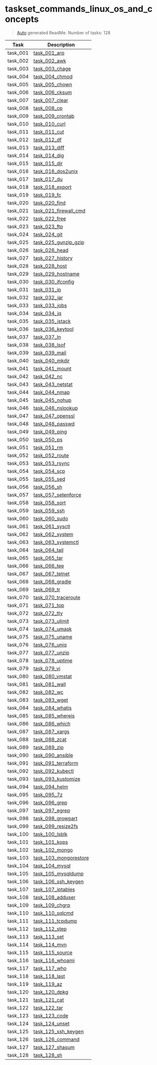 # taskset_commands_linux_os_and_concepts

> [Auto](https://github.com/codeaprendiz/learn_fullstack/blob/main/home/php/intermediate/taskset_intermediate_php/task_004_createGlobalMarkdownTable/generate-readme.php) generated ReadMe. Number of tasks: 128

| Task     | Description                                                                           |
|----------|---------------------------------------------------------------------------------------|
| task_001 | [task_001_arp](taskset_commands_linux_os_and_concepts/task_001_arp)                   |
| task_002 | [task_002_awk](taskset_commands_linux_os_and_concepts/task_002_awk)                   |
| task_003 | [task_003_chage](taskset_commands_linux_os_and_concepts/task_003_chage)               |
| task_004 | [task_004_chmod](taskset_commands_linux_os_and_concepts/task_004_chmod)               |
| task_005 | [task_005_chown](taskset_commands_linux_os_and_concepts/task_005_chown)               |
| task_006 | [task_006_cksum](taskset_commands_linux_os_and_concepts/task_006_cksum)               |
| task_007 | [task_007_clear](taskset_commands_linux_os_and_concepts/task_007_clear)               |
| task_008 | [task_008_cp](taskset_commands_linux_os_and_concepts/task_008_cp)                     |
| task_009 | [task_009_crontab](taskset_commands_linux_os_and_concepts/task_009_crontab)           |
| task_010 | [task_010_curl](taskset_commands_linux_os_and_concepts/task_010_curl)                 |
| task_011 | [task_011_cut](taskset_commands_linux_os_and_concepts/task_011_cut)                   |
| task_012 | [task_012_df](taskset_commands_linux_os_and_concepts/task_012_df)                     |
| task_013 | [task_013_diff](taskset_commands_linux_os_and_concepts/task_013_diff)                 |
| task_014 | [task_014_dig](taskset_commands_linux_os_and_concepts/task_014_dig)                   |
| task_015 | [task_015_dir](taskset_commands_linux_os_and_concepts/task_015_dir)                   |
| task_016 | [task_016_dos2unix](taskset_commands_linux_os_and_concepts/task_016_dos2unix)         |
| task_017 | [task_017_du](taskset_commands_linux_os_and_concepts/task_017_du)                     |
| task_018 | [task_018_export](taskset_commands_linux_os_and_concepts/task_018_export)             |
| task_019 | [task_019_fc](taskset_commands_linux_os_and_concepts/task_019_fc)                     |
| task_020 | [task_020_find](taskset_commands_linux_os_and_concepts/task_020_find)                 |
| task_021 | [task_021_firewall_cmd](taskset_commands_linux_os_and_concepts/task_021_firewall_cmd) |
| task_022 | [task_022_free](taskset_commands_linux_os_and_concepts/task_022_free)                 |
| task_023 | [task_023_ftp](taskset_commands_linux_os_and_concepts/task_023_ftp)                   |
| task_024 | [task_024_git](taskset_commands_linux_os_and_concepts/task_024_git)                   |
| task_025 | [task_025_gunzip_gzip](taskset_commands_linux_os_and_concepts/task_025_gunzip_gzip)   |
| task_026 | [task_026_head](taskset_commands_linux_os_and_concepts/task_026_head)                 |
| task_027 | [task_027_history](taskset_commands_linux_os_and_concepts/task_027_history)           |
| task_028 | [task_028_host](taskset_commands_linux_os_and_concepts/task_028_host)                 |
| task_029 | [task_029_hostname](taskset_commands_linux_os_and_concepts/task_029_hostname)         |
| task_030 | [task_030_ifconfig](taskset_commands_linux_os_and_concepts/task_030_ifconfig)         |
| task_031 | [task_031_ip](taskset_commands_linux_os_and_concepts/task_031_ip)                     |
| task_032 | [task_032_jar](taskset_commands_linux_os_and_concepts/task_032_jar)                   |
| task_033 | [task_033_jobs](taskset_commands_linux_os_and_concepts/task_033_jobs)                 |
| task_034 | [task_034_jq](taskset_commands_linux_os_and_concepts/task_034_jq)                     |
| task_035 | [task_035_jstack](taskset_commands_linux_os_and_concepts/task_035_jstack)             |
| task_036 | [task_036_keytool](taskset_commands_linux_os_and_concepts/task_036_keytool)           |
| task_037 | [task_037_ln](taskset_commands_linux_os_and_concepts/task_037_ln)                     |
| task_038 | [task_038_lsof](taskset_commands_linux_os_and_concepts/task_038_lsof)                 |
| task_039 | [task_039_mail](taskset_commands_linux_os_and_concepts/task_039_mail)                 |
| task_040 | [task_040_mkdir](taskset_commands_linux_os_and_concepts/task_040_mkdir)               |
| task_041 | [task_041_mount](taskset_commands_linux_os_and_concepts/task_041_mount)               |
| task_042 | [task_042_nc](taskset_commands_linux_os_and_concepts/task_042_nc)                     |
| task_043 | [task_043_netstat](taskset_commands_linux_os_and_concepts/task_043_netstat)           |
| task_044 | [task_044_nmap](taskset_commands_linux_os_and_concepts/task_044_nmap)                 |
| task_045 | [task_045_nohup](taskset_commands_linux_os_and_concepts/task_045_nohup)               |
| task_046 | [task_046_nslookup](taskset_commands_linux_os_and_concepts/task_046_nslookup)         |
| task_047 | [task_047_openssl](taskset_commands_linux_os_and_concepts/task_047_openssl)           |
| task_048 | [task_048_passwd](taskset_commands_linux_os_and_concepts/task_048_passwd)             |
| task_049 | [task_049_ping](taskset_commands_linux_os_and_concepts/task_049_ping)                 |
| task_050 | [task_050_ps](taskset_commands_linux_os_and_concepts/task_050_ps)                     |
| task_051 | [task_051_rm](taskset_commands_linux_os_and_concepts/task_051_rm)                     |
| task_052 | [task_052_route](taskset_commands_linux_os_and_concepts/task_052_route)               |
| task_053 | [task_053_rsync](taskset_commands_linux_os_and_concepts/task_053_rsync)               |
| task_054 | [task_054_scp](taskset_commands_linux_os_and_concepts/task_054_scp)                   |
| task_055 | [task_055_sed](taskset_commands_linux_os_and_concepts/task_055_sed)                   |
| task_056 | [task_056_sh](taskset_commands_linux_os_and_concepts/task_056_sh)                     |
| task_057 | [task_057_setenforce](taskset_commands_linux_os_and_concepts/task_057_setenforce)     |
| task_058 | [task_058_sort](taskset_commands_linux_os_and_concepts/task_058_sort)                 |
| task_059 | [task_059_ssh](taskset_commands_linux_os_and_concepts/task_059_ssh)                   |
| task_060 | [task_060_sudo](taskset_commands_linux_os_and_concepts/task_060_sudo)                 |
| task_061 | [task_061_sysctl](taskset_commands_linux_os_and_concepts/task_061_sysctl)             |
| task_062 | [task_062_system](taskset_commands_linux_os_and_concepts/task_062_system)             |
| task_063 | [task_063_systemctl](taskset_commands_linux_os_and_concepts/task_063_systemctl)       |
| task_064 | [task_064_tail](taskset_commands_linux_os_and_concepts/task_064_tail)                 |
| task_065 | [task_065_tar](taskset_commands_linux_os_and_concepts/task_065_tar)                   |
| task_066 | [task_066_tee](taskset_commands_linux_os_and_concepts/task_066_tee)                   |
| task_067 | [task_067_telnet](taskset_commands_linux_os_and_concepts/task_067_telnet)             |
| task_068 | [task_068_gradle](taskset_commands_linux_os_and_concepts/task_068_gradle)             |
| task_069 | [task_069_tr](taskset_commands_linux_os_and_concepts/task_069_tr)                     |
| task_070 | [task_070_traceroute](taskset_commands_linux_os_and_concepts/task_070_traceroute)     |
| task_071 | [task_071_top](taskset_commands_linux_os_and_concepts/task_071_top)                   |
| task_072 | [task_072_tty](taskset_commands_linux_os_and_concepts/task_072_tty)                   |
| task_073 | [task_073_ulimit](taskset_commands_linux_os_and_concepts/task_073_ulimit)             |
| task_074 | [task_074_umask](taskset_commands_linux_os_and_concepts/task_074_umask)               |
| task_075 | [task_075_uname](taskset_commands_linux_os_and_concepts/task_075_uname)               |
| task_076 | [task_076_uniq](taskset_commands_linux_os_and_concepts/task_076_uniq)                 |
| task_077 | [task_077_unzip](taskset_commands_linux_os_and_concepts/task_077_unzip)               |
| task_078 | [task_078_uptime](taskset_commands_linux_os_and_concepts/task_078_uptime)             |
| task_079 | [task_079_vi](taskset_commands_linux_os_and_concepts/task_079_vi)                     |
| task_080 | [task_080_vmstat](taskset_commands_linux_os_and_concepts/task_080_vmstat)             |
| task_081 | [task_081_wall](taskset_commands_linux_os_and_concepts/task_081_wall)                 |
| task_082 | [task_082_wc](taskset_commands_linux_os_and_concepts/task_082_wc)                     |
| task_083 | [task_083_wget](taskset_commands_linux_os_and_concepts/task_083_wget)                 |
| task_084 | [task_084_whatis](taskset_commands_linux_os_and_concepts/task_084_whatis)             |
| task_085 | [task_085_whereis](taskset_commands_linux_os_and_concepts/task_085_whereis)           |
| task_086 | [task_086_which](taskset_commands_linux_os_and_concepts/task_086_which)               |
| task_087 | [task_087_xargs](taskset_commands_linux_os_and_concepts/task_087_xargs)               |
| task_088 | [task_088_zcat](taskset_commands_linux_os_and_concepts/task_088_zcat)                 |
| task_089 | [task_089_zip](taskset_commands_linux_os_and_concepts/task_089_zip)                   |
| task_090 | [task_090_ansible](taskset_commands_linux_os_and_concepts/task_090_ansible)           |
| task_091 | [task_091_terraform](taskset_commands_linux_os_and_concepts/task_091_terraform)       |
| task_092 | [task_092_kubectl](taskset_commands_linux_os_and_concepts/task_092_kubectl)           |
| task_093 | [task_093_kustomize](taskset_commands_linux_os_and_concepts/task_093_kustomize)       |
| task_094 | [task_094_helm](taskset_commands_linux_os_and_concepts/task_094_helm)                 |
| task_095 | [task_095_7z](taskset_commands_linux_os_and_concepts/task_095_7z)                     |
| task_096 | [task_096_grep](taskset_commands_linux_os_and_concepts/task_096_grep)                 |
| task_097 | [task_097_egrep](taskset_commands_linux_os_and_concepts/task_097_egrep)               |
| task_098 | [task_098_growpart](taskset_commands_linux_os_and_concepts/task_098_growpart)         |
| task_099 | [task_099_resize2fs](taskset_commands_linux_os_and_concepts/task_099_resize2fs)       |
| task_100 | [task_100_lsblk](taskset_commands_linux_os_and_concepts/task_100_lsblk)               |
| task_101 | [task_101_kops](taskset_commands_linux_os_and_concepts/task_101_kops)                 |
| task_102 | [task_102_mongo](taskset_commands_linux_os_and_concepts/task_102_mongo)               |
| task_103 | [task_103_mongorestore](taskset_commands_linux_os_and_concepts/task_103_mongorestore) |
| task_104 | [task_104_mysql](taskset_commands_linux_os_and_concepts/task_104_mysql)               |
| task_105 | [task_105_mysqldump](taskset_commands_linux_os_and_concepts/task_105_mysqldump)       |
| task_106 | [task_106_ssh_keygen](taskset_commands_linux_os_and_concepts/task_106_ssh_keygen)     |
| task_107 | [task_107_iptables](taskset_commands_linux_os_and_concepts/task_107_iptables)         |
| task_108 | [task_108_adduser](taskset_commands_linux_os_and_concepts/task_108_adduser)           |
| task_109 | [task_109_chgrp](taskset_commands_linux_os_and_concepts/task_109_chgrp)               |
| task_110 | [task_110_sqlcmd](taskset_commands_linux_os_and_concepts/task_110_sqlcmd)             |
| task_111 | [task_111_tcpdump](taskset_commands_linux_os_and_concepts/task_111_tcpdump)           |
| task_112 | [task_112_step](taskset_commands_linux_os_and_concepts/task_112_step)                 |
| task_113 | [task_113_set](taskset_commands_linux_os_and_concepts/task_113_set)                   |
| task_114 | [task_114_mvn](taskset_commands_linux_os_and_concepts/task_114_mvn)                   |
| task_115 | [task_115_source](taskset_commands_linux_os_and_concepts/task_115_source)             |
| task_116 | [task_116_whoami](taskset_commands_linux_os_and_concepts/task_116_whoami)             |
| task_117 | [task_117_who](taskset_commands_linux_os_and_concepts/task_117_who)                   |
| task_118 | [task_118_last](taskset_commands_linux_os_and_concepts/task_118_last)                 |
| task_119 | [task_119_az](taskset_commands_linux_os_and_concepts/task_119_az)                     |
| task_120 | [task_120_dpkg](taskset_commands_linux_os_and_concepts/task_120_dpkg)                 |
| task_121 | [task_121_cat](taskset_commands_linux_os_and_concepts/task_121_cat)                   |
| task_122 | [task_122_tar](taskset_commands_linux_os_and_concepts/task_122_tar)                   |
| task_123 | [task_123_code](taskset_commands_linux_os_and_concepts/task_123_code)                 |
| task_124 | [task_124_unset](taskset_commands_linux_os_and_concepts/task_124_unset)               |
| task_125 | [task_125_ssh_keygen](taskset_commands_linux_os_and_concepts/task_125_ssh_keygen)     |
| task_126 | [task_126_command](taskset_commands_linux_os_and_concepts/task_126_command)           |
| task_127 | [task_127_shasum](taskset_commands_linux_os_and_concepts/task_127_shasum)             |
| task_128 | [task_128_sh](taskset_commands_linux_os_and_concepts/task_128_sh)                     |
